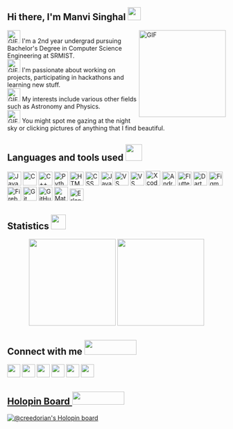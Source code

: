 ## Hi there, I'm Manvi Singhal <img src="https://media.giphy.com/media/hvRJCLFzcasrR4ia7z/giphy.gif" width="30px"/>
<a href="https://www.youtube.com/watch?v=dQw4w9WgXcQ&ab_channel=RickAstley" target="_blank" rel="noopener noreferrer"><img align="right" alt="GIF" height="200px" src="https://user-images.githubusercontent.com/91384699/199838797-7ec45d4f-0cb6-47ee-b674-7d2fdeb8bd2f.gif"/> </a>
            
  <img alt="GIF" src="https://media.tenor.com/0gpTXsilLL0AAAAi/heytvm-tvm.gif" width="30px"> I'm a 2nd year undergrad pursuing Bachelor's Degree in Computer Science Engineering at SRMIST. <br/>
 <img alt="GIF" src="https://media.tenor.com/rqQxSfiFvlsAAAAi/back-to-work-work.gif" width="30px"> I'm passionate about working on projects, participating in hackathons and learning new stuff. <br/>
 <img alt="GIF" src="https://media.tenor.com/nIHzGa4dXJEAAAAi/dm4uz3-foekoe.gif" width="30px"> My interests include various other fields such as Astronomy and Physics. <br/>
 <img alt="GIF" src="https://media.tenor.com/nx_lwkP_xxIAAAAi/camera-with-flash-joypixels.gif" width="30px"> You might spot me gazing at the night sky or clicking pictures of anything that I find beautiful.
<br/> 
 
## Languages and tools used <img src="https://media.tenor.com/itjFesV8_RUAAAAi/soulja-boy-pepe.gif" height="38px" width="38px"/>
<p>
  <img src="https://img.icons8.com/color/2x/java-coffee-cup-logo.png" title="Java" width="32" height="32"/>
  <img src="https://upload.wikimedia.org/wikipedia/commons/thumb/1/18/C_Programming_Language.svg/695px-C_Programming_Language.svg.png" title="C" height="32" width="32"/>
   <img src="https://upload.wikimedia.org/wikipedia/commons/thumb/1/18/ISO_C%2B%2B_Logo.svg/1822px-ISO_C%2B%2B_Logo.svg.png" title="C++" height="32" width="32"/>
  <img src="https://upload.wikimedia.org/wikipedia/commons/thumb/c/c3/Python-logo-notext.svg/1200px-Python-logo-notext.svg.png" title="Python" height="32" width="32"/>
  <img src="https://upload.wikimedia.org/wikipedia/commons/3/38/HTML5_Badge.svg" title="HTML" height="32" width="32"/>
  <img src="https://upload.wikimedia.org/wikipedia/commons/thumb/6/62/CSS3_logo.svg/800px-CSS3_logo.svg.png" title="CSS" height="32" width="32"/>
  <img src="https://user-images.githubusercontent.com/91384699/199847755-3ea50a85-a814-4930-88b8-2a5a3e3dabc0.png" title="JavaScript" height="32" width="28"/>
  <img src="https://upload.wikimedia.org/wikipedia/commons/thumb/9/9a/Visual_Studio_Code_1.35_icon.svg/2048px-Visual_Studio_Code_1.35_icon.svg.png" title="VS Code" height="32" width="32"/>
  <img src="https://upload.wikimedia.org/wikipedia/commons/thumb/5/59/Visual_Studio_Icon_2019.svg/2060px-Visual_Studio_Icon_2019.svg.png" title="VS" height="32" width="32"/>
  <img src="https://developer.apple.com/assets/elements/icons/xcode-12/xcode-12-96x96_2x.png" title="Xcode" height="34" width="34"/>
  <img src="https://user-images.githubusercontent.com/91384699/199849866-a2636741-3adf-4054-b59e-848b88ae5849.png" title="Android Studio" height="32" width="32"/>
  <img src="https://img.icons8.com/color/48/null/flutter.png" title="Flutter" height="32" width="32"/>
  <img src="https://upload.wikimedia.org/wikipedia/commons/c/c6/Dart_logo.png" title="Dart" height="32" width="32"/>
  <img src="https://upload.wikimedia.org/wikipedia/commons/3/33/Figma-logo.svg" title="Figma" height="32" width="32"/>
  <img src="https://user-images.githubusercontent.com/91384699/199850816-4ff4bb1e-aaa6-4944-b0d0-fcaeebe71ad0.png" title="Firebase" height="32" width="32"/>
  <img src="https://git-scm.com/images/logos/downloads/Git-Icon-1788C.png" title="Git" height="32" width="32"/>
  <img src="https://user-images.githubusercontent.com/91384699/199933582-c4206f8a-64a4-42b9-b8b9-fa7893d47e30.png" title="GitHub" height="32" width="32"/>
  <img src="https://upload.wikimedia.org/wikipedia/commons/thumb/2/21/Matlab_Logo.png/667px-Matlab_Logo.png" title="Matlab" height="32" width="32"/>
  <img src="https://user-images.githubusercontent.com/91384699/199851822-7259a8d3-ebba-470e-b649-45b646f2f147.png" title="Erlang" height="28" width="32"/>
</p> 

## Statistics <img src="https://media.tenor.com/LSHKMiRdLggAAAAi/statistics-trending-up.gif" height="34px"/>
<p align="center">           
<img src="https://github-readme-stats.vercel.app/api?username=manvi-singhal&theme=dark&show_icons=true&hide_border=true&&count_private=true&include_all_commits=true" height="200em"/>
<img src="https://github-readme-stats.vercel.app/api/top-langs/?username=manvi-singhal&theme=dark&layout=compact&langs_count=10&hide_border=true" height="200em"/>
</p>

## Connect with me <img src="https://user-images.githubusercontent.com/91384699/199859336-5ff3b48c-4c17-42f4-b7a8-b172544dc383.gif" height="34px" width="120px"/>
<p>
  <a href="https://www.linkedin.com/in/manvi-singhal-89aa53221/" target="_blank" rel="noopener noreferrer"><img src="https://img.shields.io/badge/Linkedin-Code?style=for-the-badge&logo=linkedin&logoColor=white&color=blue" height="30"/></a>
  <a href="mailto:manvi.singhal03@gmail.com" target="_blank" rel="noopener noreferrer"><img src="https://img.shields.io/badge/gmail-Code?style=for-the-badge&logo=gmail&logoColor=white&color=critical" height="30"/></a>
  <a href="https://www.instagram.com/astromanvi/" target="_blank" rel="noopener noreferrer"><img src="https://img.shields.io/badge/instagram-Code?style=for-the-badge&logo=instagram&logoColor=white&color=e1306c" height="30"/></a>
  <a href="https://github.com/manvi-singhal" target="_blank" rel="noopener noreferrer"><img src="https://img.shields.io/badge/github-Code?style=for-the-badge&logo=github&logoColor=white&color=170f1e" height="30"/></a>
  <a href="https://www.codechef.com/users/manvi_03"><img src="https://img.shields.io/badge/codechef-Code?style=for-the-badge&logo=codechef&logoColor=white&color=703c1c" height="30"/><a/>
  <a href="https://open.spotify.com/user/uxetibhj65ze9pi7bse8xd190" target="_blank" rel="noopener noreferrer"><img src="https://img.shields.io/badge/spotify-Code?style=for-the-badge&logo=spotify&logoColor=white&color=1DA865" height="30"/<a/>
</p> 
    
## Holopin Board  <img src="https://user-images.githubusercontent.com/91384699/199859951-b69a1d38-317a-4d63-87c6-9e033a388167.gif" height="30" width="120px"/>
<!-- <h2> <img alt="GIF" height="150px" src="https://user-images.githubusercontent.com/91384699/199854771-07d628c9-e14f-48f5-b982-51130cca4c46.gif"/> </h2>-->
[![@creedorian's Holopin board](https://holopin.me/creedorian)](https://holopin.io/@creedorian)  
